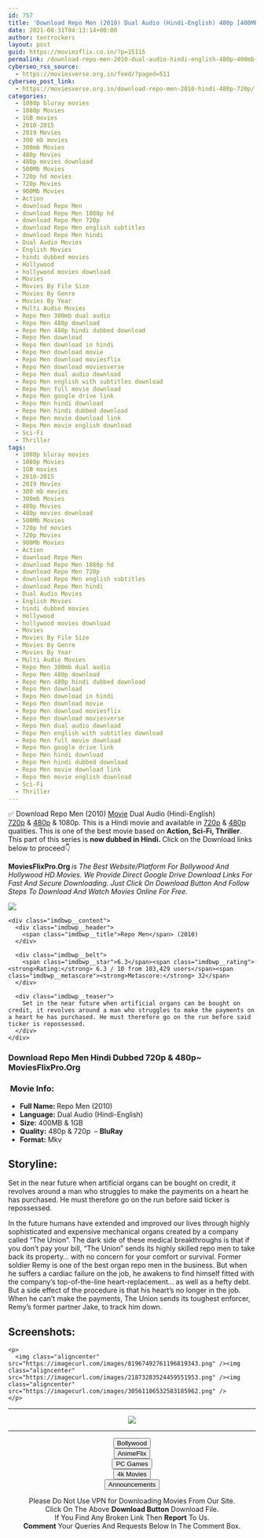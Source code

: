 ```yaml
---
id: 757
title: 'Download Repo Men (2010) Dual Audio (Hindi-English) 480p [400MB] || 720p [1GB]'
date: 2021-08-31T04:13:14+00:00
author: tentrockers
layout: post
guid: https://moviezflix.co.in/?p=15115
permalink: /download-repo-men-2010-dual-audio-hindi-english-480p-400mb-720p-1gb/
cyberseo_rss_source:
  - https://moviesverse.org.in/feed/?paged=511
cyberseo_post_link:
  - https://moviesverse.org.in/download-repo-men-2010-hindi-480p-720p/
categories:
  - 1080p bluray movies
  - 1080p Movies
  - 1GB movies
  - 2010-2015
  - 2019 Movies
  - 300 mb movies
  - 300mb Movies
  - 480p Movies
  - 480p movies download
  - 500Mb Movies
  - 720p hd movies
  - 720p Movies
  - 900Mb Movies
  - Action
  - download Repo Men
  - download Repo Men 1080p hd
  - download Repo Men 720p
  - download Repo Men english subtitles
  - download Repo Men hindi
  - Dual Audio Movies
  - English Movies
  - hindi dubbed movies
  - Hollywood
  - hollywood movies download
  - Movies
  - Movies By File Size
  - Movies By Genre
  - Movies By Year
  - Multi Audio Movies
  - Repo Men 300mb dual audio
  - Repo Men 480p download
  - Repo Men 480p hindi dubbed download
  - Repo Men download
  - Repo Men download in hindi
  - Repo Men download movie
  - Repo Men download moviesflix
  - Repo Men download moviesverse
  - Repo Men dual audio download
  - Repo Men english with subtitles download
  - Repo Men full movie download
  - Repo Men google drive link
  - Repo Men hindi download
  - Repo Men hindi dubbed download
  - Repo Men movie download link
  - Repo Men movie english download
  - Sci-Fi
  - Thriller
tags:
  - 1080p bluray movies
  - 1080p Movies
  - 1GB movies
  - 2010-2015
  - 2019 Movies
  - 300 mb movies
  - 300mb Movies
  - 480p Movies
  - 480p movies download
  - 500Mb Movies
  - 720p hd movies
  - 720p Movies
  - 900Mb Movies
  - Action
  - download Repo Men
  - download Repo Men 1080p hd
  - download Repo Men 720p
  - download Repo Men english subtitles
  - download Repo Men hindi
  - Dual Audio Movies
  - English Movies
  - hindi dubbed movies
  - Hollywood
  - hollywood movies download
  - Movies
  - Movies By File Size
  - Movies By Genre
  - Movies By Year
  - Multi Audio Movies
  - Repo Men 300mb dual audio
  - Repo Men 480p download
  - Repo Men 480p hindi dubbed download
  - Repo Men download
  - Repo Men download in hindi
  - Repo Men download movie
  - Repo Men download moviesflix
  - Repo Men download moviesverse
  - Repo Men dual audio download
  - Repo Men english with subtitles download
  - Repo Men full movie download
  - Repo Men google drive link
  - Repo Men hindi download
  - Repo Men hindi dubbed download
  - Repo Men movie download link
  - Repo Men movie english download
  - Sci-Fi
  - Thriller
---
```

<div class="thecontent clearfix">
  <p>
    ✅ Download Repo Men (2010) <a href="https://moviesverse.org.in/category/movies/" data-wpel-link="internal">Movie</a> Dual Audio (Hindi-English) <a href="https://moviesverse.org.in/720p-movies/" data-wpel-link="internal">720p</a>&nbsp;&&nbsp;<a href="https://moviesverse.org.in/480p-movies/" data-wpel-link="internal">480p</a> & 1080p. This is a Hindi movie and available in <a href="https://moviesverse.org.in/720p-movies/" data-wpel-link="internal">720p</a>&nbsp;&&nbsp;<a href="https://moviesverse.org.in/480p-movies/" data-wpel-link="internal">480p</a> qualities. This is one of the best movie based on <strong>Action, Sci-Fi, Thriller</strong>. This part of this series is <strong>now dubbed in <span>Hindi.&nbsp;</span></strong><span>Click on the Download links below to proceed👇</span>
  </p>
  
  <p>
    <strong><span>MoviesFlixPro.Org&nbsp;</span></strong><em>is The Best Website/Platform For Bollywood And Hollywood HD Movies. We Provide Direct Google Drive Download Links For Fast And Secure Downloading. Just Click On Download Button And Follow Steps To&nbsp;Download And Watch Movies Online For Free.</em>
  </p>
  
  <div class="imdbwp imdbwp--movie dark">
    <div class="imdbwp__thumb">
      <a class="imdbwp__link" target="_blank" title="Repo Men" href="https://www.imdb.com/title/tt1053424/" rel="nofollow external noopener noreferrer" data-wpel-link="external"><img class="imdbwp__img" src="https://m.media-amazon.com/images/M/MV5BMjA4MTUxODM0MV5BMl5BanBnXkFtZTcwMDg3MTgwMw@@._V1_SX300.jpg" /></a>
    </div>
    
    <div class="imdbwp__content">
      <div class="imdbwp__header">
        <span class="imdbwp__title">Repo Men</span> (2010)
      </div>
      
      <div class="imdbwp__belt">
        <span class="imdbwp__star">6.3</span><span class="imdbwp__rating"><strong>Rating:</strong> 6.3 / 10 from 103,429 users</span><span class="imdbwp__metascore"><strong>Metascore:</strong> 32</span>
      </div>
      
      <div class="imdbwp__teaser">
        Set in the near future when artificial organs can be bought on credit, it revolves around a man who struggles to make the payments on a heart he has purchased. He must therefore go on the run before said ticker is repossessed.
      </div>
    </div>
  </div>
  
  <h3>
    <span>Download Repo Men Hindi Dubbed 720p & 480p~ MoviesFlixPro.Org</span>
  </h3>
  
  <h3>
    <span>&nbsp;Movie Info:&nbsp;</span>
  </h3>
  
  <ul>
    <li>
      <strong>Full Name: </strong>Repo Men (2010)
    </li>
    <li>
      <strong>Language:</strong> Dual Audio (Hindi-English)
    </li>
    <li>
      <strong>Size:</strong> 400MB & 1GB
    </li>
    <li>
      <strong>Quality:</strong> 480p & 720p&nbsp; – <span><strong>BluRay</strong></span>
    </li>
    <li>
      <strong>Format:</strong>&nbsp;Mkv
    </li>
  </ul>
  
  <h2>
    <span>Storyline:</span>
  </h2>
  
  <p>
    Set in the near future when artificial organs can be bought on credit, it revolves around a man who struggles to make the payments on a heart he has purchased. He must therefore go on the run before said ticker is repossessed.
  </p>
  
  <div>
    In the future humans have extended and improved our lives through highly sophisticated and expensive mechanical organs created by a company called “The Union”. The dark side of these medical breakthroughs is that if you don’t pay your bill, “The Union” sends its highly skilled repo men to take back its property… with no concern for your comfort or survival. Former soldier Remy is one of the best organ repo men in the business. But when he suffers a cardiac failure on the job, he awakens to find himself fitted with the company’s top-of-the-line heart-replacement… as well as a hefty debt. But a side effect of the procedure is that his heart’s no longer in the job. When he can’t make the payments, The Union sends its toughest enforcer, Remy’s former partner Jake, to track him down.
  </div>
  
  <div class="summary_text">
    <h2>
      <span>Screenshots:</span>
    </h2>
    
    <p>
      <img class="aligncenter" src="https://imagecurl.com/images/81967492761196819343.png" /><img class="aligncenter" src="https://imagecurl.com/images/21873283524459551953.png" /><img class="aligncenter" src="https://imagecurl.com/images/30561106532583185962.png" />
    </p>
  </div>
</div>

<center>
  </p> 
  
  <hr />
  
  <p>
    <a href="http://gdrivepro.xyz/join.php" data-wpel-link="external" target="_blank" rel="nofollow external noopener noreferrer"><img src="https://i.imgur.com/FhMdWdW.png" /></a>
  </p>
  
  <hr />
  
  <p>
    <a href="https://dogemovies.xyz" target="_blank" data-wpel-link="external" rel="nofollow external noopener noreferrer"><button class="button button5">Bollywood</button></a><br /> <a href="https://animeflix.in" target="_blank" data-wpel-link="external" rel="nofollow external noopener noreferrer"><button class="button button5">AnimeFlix</button></a><br /> <a href="https://gamesflix.net/" target="_blank" data-wpel-link="external" rel="nofollow external noopener noreferrer"><button class="button button5">PC Games</button></a><br /> <a href="https://uhdmovies.in" target="_blank" data-wpel-link="external" rel="nofollow external noopener noreferrer"><button class="button button5">4k Movies</button></a><br /> <a href="https://moviesverse.org.in/announcements/" target="_blank" data-wpel-link="internal" rel="noopener"><button class="button button5">Announcements</button></a>
  </p>
  
  <div class="alert alert-danger">
    Please Do Not Use VPN for Downloading Movies From Our Site.
  </div>
  
  <div class="alert alert-success">
    Click On The Above <strong>Download Button</strong> Download File.
  </div>
  
  <div class="alert alert-warning">
    If You Find Any Broken Link Then <strong>Report</strong> To Us.
  </div>
  
  <div class="alert alert-info">
    <strong>Comment</strong> Your Queries And Requests Below In The Comment Box.
  </div>
  
  <p>
    </center>
  </p>